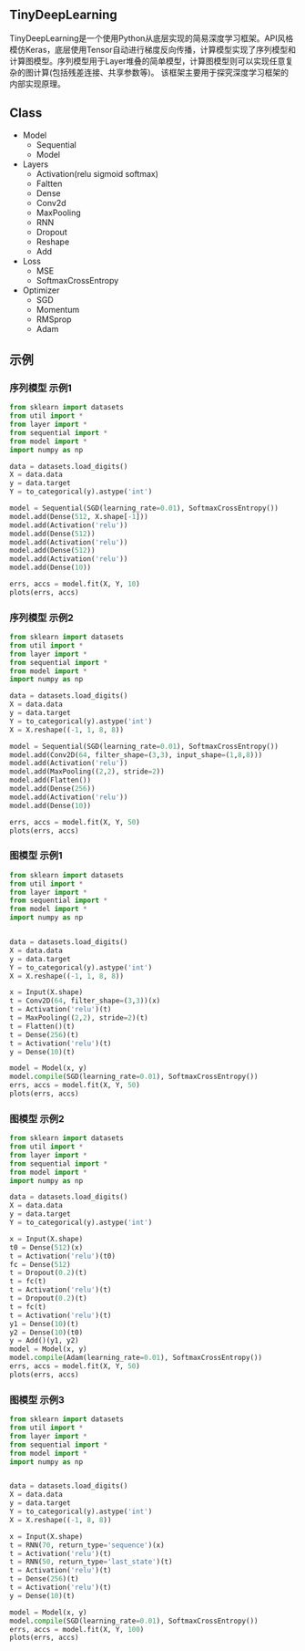 ## TinyDeepLearning

TinyDeepLearning是一个使用Python从底层实现的简易深度学习框架。API风格模仿Keras，底层使用Tensor自动进行梯度反向传播，计算模型实现了序列模型和计算图模型。序列模型用于Layer堆叠的简单模型，计算图模型则可以实现任意复杂的图计算(包括残差连接、共享参数等)。 该框架主要用于探究深度学习框架的内部实现原理。



## Class

- Model
  - Sequential 
  - Model 
- Layers
  - Activation(relu sigmoid softmax)
  - Faltten
  - Dense
  - Conv2d
  - MaxPooling
  - RNN
  - Dropout
  - Reshape
  - Add
- Loss
  - MSE
  - SoftmaxCrossEntropy
- Optimizer
  - SGD
  - Momentum
  - RMSprop
  - Adam



## 示例

### 序列模型 示例1

```python
from sklearn import datasets
from util import *
from layer import *
from sequential import *
from model import *
import numpy as np

data = datasets.load_digits()
X = data.data
y = data.target
Y = to_categorical(y).astype('int')

model = Sequential(SGD(learning_rate=0.01), SoftmaxCrossEntropy())
model.add(Dense(512, X.shape[-1]))
model.add(Activation('relu'))
model.add(Dense(512))
model.add(Activation('relu'))
model.add(Dense(512))
model.add(Activation('relu'))
model.add(Dense(10))

errs, accs = model.fit(X, Y, 10)
plots(errs, accs)
```



### 序列模型 示例2

```python
from sklearn import datasets
from util import *
from layer import *
from sequential import *
from model import *
import numpy as np

data = datasets.load_digits()
X = data.data
y = data.target
Y = to_categorical(y).astype('int')
X = X.reshape((-1, 1, 8, 8))

model = Sequential(SGD(learning_rate=0.01), SoftmaxCrossEntropy())
model.add(Conv2D(64, filter_shape=(3,3), input_shape=(1,8,8)))
model.add(Activation('relu'))
model.add(MaxPooling((2,2), stride=2))
model.add(Flatten())
model.add(Dense(256))
model.add(Activation('relu'))
model.add(Dense(10))

errs, accs = model.fit(X, Y, 50)
plots(errs, accs)
```






### 图模型 示例1

```python
from sklearn import datasets
from util import *
from layer import *
from sequential import *
from model import *
import numpy as np


data = datasets.load_digits()
X = data.data
y = data.target
Y = to_categorical(y).astype('int')
X = X.reshape((-1, 1, 8, 8))

x = Input(X.shape)
t = Conv2D(64, filter_shape=(3,3))(x)
t = Activation('relu')(t)
t = MaxPooling((2,2), stride=2)(t)
t = Flatten()(t)
t = Dense(256)(t)
t = Activation('relu')(t)
y = Dense(10)(t)

model = Model(x, y)
model.compile(SGD(learning_rate=0.01), SoftmaxCrossEntropy())
errs, accs = model.fit(X, Y, 50)
plots(errs, accs)
```



### 图模型 示例2

```python
from sklearn import datasets
from util import *
from layer import *
from sequential import *
from model import *
import numpy as np

data = datasets.load_digits()
X = data.data
y = data.target
Y = to_categorical(y).astype('int')

x = Input(X.shape)
t0 = Dense(512)(x)
t = Activation('relu')(t0)
fc = Dense(512) 
t = Dropout(0.2)(t)
t = fc(t)
t = Activation('relu')(t)
t = Dropout(0.2)(t)
t = fc(t)
t = Activation('relu')(t)
y1 = Dense(10)(t)
y2 = Dense(10)(t0)
y = Add()(y1, y2)
model = Model(x, y)
model.compile(Adam(learning_rate=0.01), SoftmaxCrossEntropy())
errs, accs = model.fit(X, Y, 50)
plots(errs, accs)
```



### 图模型 示例3

```python
from sklearn import datasets
from util import *
from layer import *
from sequential import *
from model import *
import numpy as np


data = datasets.load_digits()
X = data.data
y = data.target
Y = to_categorical(y).astype('int')
X = X.reshape((-1, 8, 8))

x = Input(X.shape)
t = RNN(70, return_type='sequence')(x)
t = Activation('relu')(t) 
t = RNN(50, return_type='last_state')(t)
t = Activation('relu')(t)
t = Dense(256)(t)
t = Activation('relu')(t)
y = Dense(10)(t)

model = Model(x, y)
model.compile(SGD(learning_rate=0.01), SoftmaxCrossEntropy())
errs, accs = model.fit(X, Y, 100)
plots(errs, accs)
```
